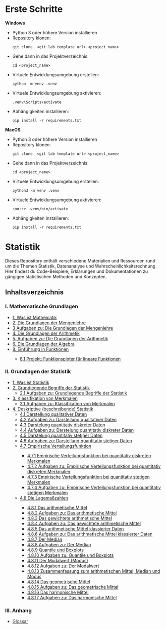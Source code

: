 # Erste Schritte

**Windows**

- Python 3 oder höhere Version installieren
- Repository klonen:
  ```
  git clone  <git lab template url> <project_name>
  ```
- Gehe dann in das Projektverzeichnis:
  ```
  cd <project_name>
  ```
- Virtuele Entwicklungsumgebung erstellen:
  ```
  python -m venv .venv
  ```
- Virtuele Entwicklungsumgebung aktivieren:
  ```
  .venv\Scripts\activate  
  ```
- Abhängigkeiten installieren:
  ```
  pip install -r requirements.txt
  ```

**MacOS**

- Python 3 oder höhere Version installieren
- Repository klonen:
  ```
  git clone  <git lab template url> <project_name>
  ```
- Gehe dann in das Projektverzeichnis:
  ```
  cd <project_name>
  ```
- Virtuele Entwicklungsumgebung erstellen:
  ```
  python3 -m venv .venv
  ```
- Virtuele Entwicklungsumgebung aktivieren:
  ```
  source .venv/bin/activate 
  ```
- Abhängigkeiten installieren:
  ```
  pip install -r requirements.txt
  ```

# Statistik

 Dieses Repository enthält verschiedene Materialien und Ressourcen rund um die Themen Statistik,
 Datenanalyse und Wahrscheinlichkeitsrechnung. Hier findest du Code-Beispiele,
 Erklärungen und Dokumentationen zu gängigen statistischen Methoden und Konzepten.

## Inhaltsverzeichnis

### I. Mathematische Grundlagen

<ul>
    <li>
      <a href="lecture_notes/Was_ist_Mathematik.ipynb">1. Was ist Mathematik</a>
    </li>
    <li>
      <a href="lecture_notes/Die_Grundlagen_der_Mengenlehre.ipynb">2. Die Grundlagen der Mengenlehre</a>
    </li>
      <li>
        <a href="lecture_notes/Aufgaben_Die_Grundlagen_der_Mengenlehre.ipynb">3 Aufgaben zu: Die Grundlagen der Mengenlehre</a>
      </li>
    <li>
      <a href="lecture_notes/Die_Grundlagen_der_Arithmetik.ipynb">4. Die Grundlagen der Arithmetik</a>
    </li>
    <li>
      <a href="lecture_notes/Aufgaben_Die_Grundlagen_der_Arithmetik.ipynb">5. Aufgaben zu: Die Grundlagen der Arithmetik</a>
    </li>
    <li>
      <a href="lecture_notes/Die_Grundlagen_der_Algebra.ipynb">6. Die Grundlagen der Algebra</a>
    </li>
    <li>
      <a href="lecture_notes/Einführung_in_Funktionen.ipynb">8. Einführung in Funktionen</a>
    </li>
    <ul>
      <li>
        <a href="lecture_notes/Projekt_Funktionsploter_lineare_Funktionen.ipynb">8.1 Projekt: Funktionsploter für lineare Funktionen</a>
      </li>
    </ul>
</ul>


### II. Grundlagen der Statistik

<ul>
    <li>
        <a href="lecture_notes/Was_ist_Statistik.ipynb">1. Was ist Statistik</a>
    </li>
    <li>
        <a href="lecture_notes/Grundlegende_Begriffe_der_Statistik.ipynb">2. Grundlegende Begriffe der Statistik</a>
        <ul>
            <li>
                <a href="lecture_notes/Aufgaben_Grundlegende_Begriffe_der_Statistik.ipynb">2.1 Aufgaben zu: Grundlegende Begriffe der Statistik</a>
            </li>
        </ul>
    </li>
    <li>
        <a href="lecture_notes/Klassifikation_von_Merkmalen.ipynb">3. Klassifikation von Merkmalen</a>
        <ul>
            <li>
                <a href="lecture_notes/Aufgaben_Klassifikation_von_Merkmalen.ipynb">3.1 Aufgaben zu: Klassifikation von Merkmalen</a>
            </li>
        </ul>
    </li>
    <li>
        <a href="lecture_notes/Deskriptive_(beschreibende)_Statistik.ipynb">4. Deskriptive (beschreibende) Statistik</a>
        <ul>
            <li>
                <a href="lecture_notes/Darstellung_qualitativer_Daten.ipynb">4.1 Darstellung qualitativer Daten </a>
            </li>
            <li>
                <a href="lecture_notes/Aufgaben_Darstellung_qualitativer_Daten.ipynb">4.2 Aufgaben zu: Darstellung qualitativer Daten </a>
            </li>
            <li>
                <a href="lecture_notes/Darstelung_quantitativ_diskreter_Daten.ipynb">4.3 Darstelung quantitativ diskreter Daten</a>
            </li>
            <li>
                <a href="lecture_notes/Aufgaben_Darstelung_quantitativ_diskreter_Daten.ipynb">4.4 Aufgaben zu: Darstelung quantitativ diskreter Daten</a>
            </li>
              <li>
                <a href="lecture_notes/Darstellung_quantitativ_stetiger_Daten.ipynb">4.5 Darstelung quantitativ stetiger Daten</a>
            </li>
                <li>
                <a href="lecture_notes/Aufgaben_Darstellung_quantitativ_stetiger_Daten.ipynb">4.6 Aufgaben zu: Darstellung quantitativ stetiger Daten</a>
            </li>
            <li>
                <a href="lecture_notes/Empirische_Verteilungsfunktion.ipynb">4.7 Empirische Verteilungsfunktion</a>
            </li>
            <ul>
                <li>
                    <a href="lecture_notes/Empirische_Verteilungsfunktion_bei_quantitativ_diskreten_Merkmalen.ipynb">4.7.1 Empirische Verteilungsfunktion bei quantitativ diskreten Merkmalen</a>
                </li>
                <li>
                    <a href="lecture_notes/Aufgaben_Empirische_Verteilungsfunktion_diskret.ipynb">4.7.2 Aufgaben zu: Empirische Verteilungsfunktion bei quantitativ diskreten Merkmalen</a>
                </li>
                <li>
                    <a href="lecture_notes/Empirische_Verteilungsfunktion_bei_quantitativ_stetigen_Merkmalen.ipynb">4.7.3 Empirische Verteilungsfunktion bei quantitativ stetigen Merkmalen</a>
                </li>
                  <li>
                    <a href="lecture_notes/Aufgaben_zu_Empirische Verteilungsfunktion bei quantitativ stetigen Merkmalen.ipynb">4.7.4 Aufgaben zu: Empirische Verteilungsfunktion bei quantitativ stetigen Merkmalen</a>
                </li>
            </ul>
             <li>
                <a href="lecture_notes/Lagemaßzahlen.ipynb">4.8 Die Lagemaßzahlen</a>
              </li>
              <ul>
              <li>
                <a href="lecture_notes/Das_arithmetische_Mittel.ipynb">4.8.1 Das arithmetische Mittel</a>
              </li>
              <li>
                <a href="lecture_notes/Aufgaben_zu_Das_arithmetische_Mittel.ipynb">4.8.2 Aufgaben zu: Das arithmetische Mittel</a>
              </li>
              <li>
                <a href="lecture_notes/Das_gewichtete_arithmetische_Mittel.ipynb">4.8.3 Das gewichtete arithmetische Mittel</a>
              </li>
              <li>
                <a href="lecture_notes/Aufgaben_zu_Das_gewichtete_arithmetische_Mittel.ipynb">4.8.4 Aufgaben zu: Das gewichtete arithmetische Mittel</a>
              </li>
              <li>
                <a href="lecture_notes/Das_arithmetische_Mittel_klassierter_Daten.ipynb">4.8.5 Das arithmetische Mittel klassierter Daten</a>
              </li>
              <li>
                <a href="lecture_notes/Aufgaben_zu_Das_arithmetische_Mittel_klassierter_Daten.ipynb">4.8.6 Aufgaben zu: Das arithmetische Mittel klassierter Daten</a>
              </li>
              <li>
                <a href="lecture_notes/Der_Median.ipynb">4.8.7 Der Median</a>
              </li>
              <li>
                <a href="lecture_notes/Aufgaben_zu_Der_Median.ipynb">4.8.8 Aufgaben zu: Der Median</a>
              </li>
              <li>
                <a href="lecture_notes/Quantile_und_Boxplots.ipynb">4.8.9 Quantile und Boxplots</a>
              </li>
              <li>
                <a href="lecture_notes/Aufgaben_zu_Quantile_und_Boxplots.ipynb">4.8.10 Aufgaben zu: Quantile und Boxplots</a>
              </li>
              <li>
                <a href="lecture_notes/Der_Modalwert.ipynb">4.8.11 Der Modalwert (Modus)</a>
              </li>
              <li>
                <a href="lecture_notes/Aufgaben_zu_Der_Modalwert.ipynb">4.8.12 Aufgaben zu: Der Modalwert</a>
              </li>
              <li>
                <a href="lecture_notes/Zusammenfassung_Modalwert_Mittelwert_Median.ipynb">4.8.13 Zusammenfassung zum arithmetischen Mittel, Median und Modus</a>
              </li>
              <li>
                <a href="lecture_notes/Das_geometrische_Mittel.ipynb">4.8.14 Das geometrische Mittel</a>
              </li>
              <li>
                <a href="lecture_notes/Aufgaben_zu_Das_geometrische_Mittel.ipynb">4.8.15 Aufgaben zu: Das geometrische Mittel</a>
              </li>
              <li>
                <a href="lecture_notes/Das_harmonische_Mittel.ipynb">4.8.16 Das harmonische Mittel</a>
              </li>
              <li>
                <a href="lecture_notes/Aufgaben_zu_Das_harmonische_Mittel.ipynb">4.8.17 Aufgaben zu: Das harmonische Mittel</a>
              </li>
              </ul>
        </ul>
    </li>
</ul>

### III. Anhang

<ul>
  <li>
    <a href="lecture_notes/Glossar.ipynb">Glossar</a>
  </li>
</ul>

